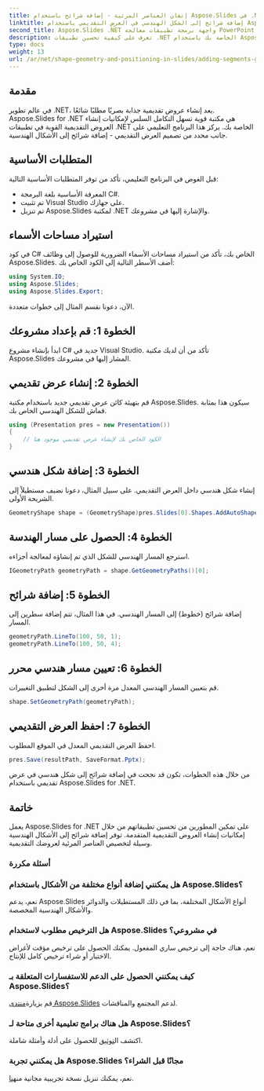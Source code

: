 ```yaml
---
title: إتقان العناصر المرئية - إضافة شرائح باستخدام Aspose.Slides في .NET
linktitle: إضافة شرائح إلى الشكل الهندسي في العرض التقديمي باستخدام Aspose.Slides
second_title: Aspose.Slides .NET واجهة برمجة تطبيقات معالجة PowerPoint
description: تعرف على كيفية تحسين تطبيقات .NET الخاصة بك باستخدام Aspose.Slides. يرشدك هذا البرنامج التعليمي إلى كيفية إضافة شرائح إلى الأشكال الهندسية لتقديم عروض تقديمية جذابة.
type: docs
weight: 13
url: /ar/net/shape-geometry-and-positioning-in-slides/adding-segments-geometry-shape/
---
```

## مقدمة
في عالم تطوير .NET، يعد إنشاء عروض تقديمية جذابة بصريًا مطلبًا شائعًا. Aspose.Slides for .NET هي مكتبة قوية تسهل التكامل السلس لإمكانيات إنشاء العروض التقديمية القوية في تطبيقات .NET الخاصة بك. يركز هذا البرنامج التعليمي على جانب محدد من تصميم العرض التقديمي - إضافة شرائح إلى الأشكال الهندسية.
## المتطلبات الأساسية
قبل الغوص في البرنامج التعليمي، تأكد من توفر المتطلبات الأساسية التالية:
- المعرفة الأساسية بلغة البرمجة C#.
- تم تثبيت Visual Studio على جهازك.
- تم تنزيل Aspose.Slides لمكتبة .NET والإشارة إليها في مشروعك.
## استيراد مساحات الأسماء
في كود C# الخاص بك، تأكد من استيراد مساحات الأسماء الضرورية للوصول إلى وظائف Aspose.Slides. أضف الأسطر التالية إلى الكود الخاص بك:
```csharp
using System.IO;
using Aspose.Slides;
using Aspose.Slides.Export;
```
الآن، دعونا نقسم المثال إلى خطوات متعددة.
## الخطوة 1: قم بإعداد مشروعك
ابدأ بإنشاء مشروع C# جديد في Visual Studio. تأكد من أن لديك مكتبة Aspose.Slides المشار إليها في مشروعك.
## الخطوة 2: إنشاء عرض تقديمي
قم بتهيئة كائن عرض تقديمي جديد باستخدام مكتبة Aspose.Slides. سيكون هذا بمثابة قماش للشكل الهندسي الخاص بك.
```csharp
using (Presentation pres = new Presentation())
{
    // الكود الخاص بك لإنشاء عرض تقديمي موجود هنا
}
```
## الخطوة 3: إضافة شكل هندسي
إنشاء شكل هندسي داخل العرض التقديمي. على سبيل المثال، دعونا نضيف مستطيلاً إلى الشريحة الأولى.
```csharp
GeometryShape shape = (GeometryShape)pres.Slides[0].Shapes.AddAutoShape(ShapeType.Rectangle, 100, 100, 200, 100);
```
## الخطوة 4: الحصول على مسار الهندسة
استرجع المسار الهندسي للشكل الذي تم إنشاؤه لمعالجة أجزاءه.
```csharp
IGeometryPath geometryPath = shape.GetGeometryPaths()[0];
```
## الخطوة 5: إضافة شرائح
إضافة شرائح (خطوط) إلى المسار الهندسي. في هذا المثال، تتم إضافة سطرين إلى المسار.
```csharp
geometryPath.LineTo(100, 50, 1);
geometryPath.LineTo(100, 50, 4);
```
## الخطوة 6: تعيين مسار هندسي محرر
قم بتعيين المسار الهندسي المعدل مرة أخرى إلى الشكل لتطبيق التغييرات.
```csharp
shape.SetGeometryPath(geometryPath);
```
## الخطوة 7: احفظ العرض التقديمي
احفظ العرض التقديمي المعدل في الموقع المطلوب.
```csharp
pres.Save(resultPath, SaveFormat.Pptx);
```
من خلال هذه الخطوات، تكون قد نجحت في إضافة شرائح إلى شكل هندسي في عرض تقديمي باستخدام Aspose.Slides for .NET.
## خاتمة
يعمل Aspose.Slides for .NET على تمكين المطورين من تحسين تطبيقاتهم من خلال إمكانيات إنشاء العروض التقديمية المتقدمة. توفر إضافة شرائح إلى الأشكال الهندسية وسيلة لتخصيص العناصر المرئية لعروضك التقديمية.
### أسئلة مكررة
### هل يمكنني إضافة أنواع مختلفة من الأشكال باستخدام Aspose.Slides؟
نعم، يدعم Aspose.Slides أنواع الأشكال المختلفة، بما في ذلك المستطيلات والدوائر والأشكال الهندسية المخصصة.
### هل الترخيص مطلوب لاستخدام Aspose.Slides في مشروعي؟
نعم، هناك حاجة إلى ترخيص ساري المفعول. يمكنك الحصول على ترخيص مؤقت لأغراض الاختبار أو شراء ترخيص كامل للإنتاج.
### كيف يمكنني الحصول على الدعم للاستفسارات المتعلقة بـ Aspose.Slides؟
 قم بزيارة[منتدى Aspose.Slides](https://forum.aspose.com/c/slides/11) لدعم المجتمع والمناقشات.
### هل هناك برامج تعليمية أخرى متاحة لـ Aspose.Slides؟
 اكتشف ال[توثيق](https://reference.aspose.com/slides/net/) للحصول على أدلة وأمثلة شاملة.
### هل يمكنني تجربة Aspose.Slides مجانًا قبل الشراء؟
 نعم، يمكنك تنزيل نسخة تجريبية مجانية من[هنا](https://releases.aspose.com/).